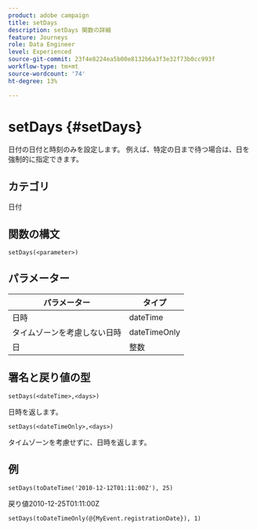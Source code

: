```yaml
---
product: adobe campaign
title: setDays
description: setDays 関数の詳細
feature: Journeys
role: Data Engineer
level: Experienced
source-git-commit: 23f4e8224ea5b00e8132b6a3f3e32f73b0cc993f
workflow-type: tm+mt
source-wordcount: '74'
ht-degree: 13%

---
```


# setDays {#setDays}

日付の日付と時刻のみを設定します。 例えば、特定の日まで待つ場合は、日を強制的に指定できます。

## カテゴリ

日付

## 関数の構文

`setDays(<parameter>)`

## パラメーター

| パラメーター | タイプ |
|--- |--- |
| 日時 | dateTime |
| タイムゾーンを考慮しない日時 | dateTimeOnly |
| 日 | 整数 |

## 署名と戻り値の型

`setDays(<dateTime>,<days>)`

日時を返します。

`setDays(<dateTimeOnly>,<days>)`

タイムゾーンを考慮せずに、日時を返します。

## 例

`setDays(toDateTime('2010-12-12T01:11:00Z'), 25)`

戻り値2010-12-25T01:11:00Z

`setDays(toDateTimeOnly(@{MyEvent.registrationDate}), 1)`

